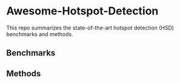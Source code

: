 # Awesome-Hotspot-Detection

This repo summarizes the state-of-the-art hotspot detection (HSD) benchmarks and methods.

## Benchmarks

## Methods
